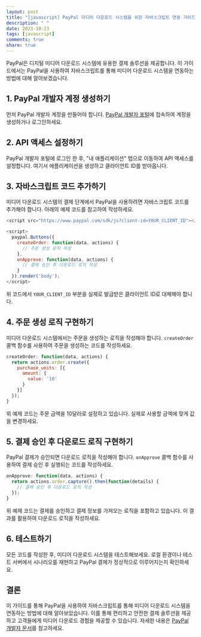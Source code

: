 ```yaml
---
layout: post
title: "[javascript] PayPal 미디어 다운로드 시스템을 위한 자바스크립트 연동 가이드"
description: " "
date: 2023-10-23
tags: [javascript]
comments: true
share: true
---
```


PayPal은 디지털 미디어 다운로드 시스템에 유용한 결제 솔루션을 제공합니다. 이 가이드에서는 PayPal을 사용하여 자바스크립트를 통해 미디어 다운로드 시스템을 연동하는 방법에 대해 알아보겠습니다.

## 1. PayPal 개발자 계정 생성하기

먼저 PayPal 개발자 계정을 만들어야 합니다. [PayPal 개발자 포털](https://developer.paypal.com/home)에 접속하여 계정을 생성하거나 로그인하세요.

## 2. API 액세스 설정하기

PayPal 개발자 포털에 로그인 한 후, "내 애플리케이션" 탭으로 이동하여 API 액세스를 설정합니다. 여기서 애플리케이션을 생성하고 클라이언트 ID를 받아옵니다.

## 3. 자바스크립트 코드 추가하기

미디어 다운로드 시스템의 결제 단계에서 PayPal을 사용하려면 자바스크립트 코드를 추가해야 합니다. 아래의 예제 코드를 참고하여 작성하세요.

```javascript
<script src="https://www.paypal.com/sdk/js?client-id=YOUR_CLIENT_ID"></script>

<script>
  paypal.Buttons({
    createOrder: function(data, actions) {
      // 주문 생성 로직 작성
    },
    onApprove: function(data, actions) {
      // 결제 승인 후 다운로드 로직 작성
    }
  }).render('body');
</script>
```

위 코드에서 `YOUR_CLIENT_ID` 부분을 실제로 발급받은 클라이언트 ID로 대체해야 합니다.

## 4. 주문 생성 로직 구현하기

미디어 다운로드 시스템에서는 주문을 생성하는 로직을 작성해야 합니다. `createOrder` 콜백 함수를 사용하여 주문을 생성하는 코드를 작성하세요.

```javascript
createOrder: function(data, actions) {
  return actions.order.create({
    purchase_units: [{
      amount: {
        value: '10'
      }
    }]
  });
}
```

위 예제 코드는 주문 금액을 10달러로 설정하고 있습니다. 실제로 사용할 금액에 맞게 값을 변경하세요.

## 5. 결제 승인 후 다운로드 로직 구현하기

PayPal 결제가 승인되면 다운로드 로직을 작성해야 합니다. `onApprove` 콜백 함수를 사용하여 결제 승인 후 실행되는 코드를 작성하세요.

```javascript
onApprove: function(data, actions) {
  return actions.order.capture().then(function(details) {
    // 결제 승인 후 다운로드 로직 작성
  });
}
```

위 예제 코드는 결제를 승인하고 결제 정보를 가져오는 로직을 포함하고 있습니다. 이 결과를 활용하여 다운로드 로직을 작성하세요.

## 6. 테스트하기

모든 코드를 작성한 후, 미디어 다운로드 시스템을 테스트해보세요. 로컬 환경이나 테스트 서버에서 시나리오를 재현하고 PayPal 결제가 정상적으로 이루어지는지 확인하세요.

## 결론

이 가이드를 통해 PayPal을 사용하여 자바스크립트를 통해 미디어 다운로드 시스템을 연동하는 방법에 대해 알아보았습니다. 이를 통해 편리하고 안전한 결제 솔루션을 제공하고 고객들에게 미디어 다운로드 경험을 제공할 수 있습니다. 자세한 내용은 [PayPal 개발자 문서](https://developer.paypal.com/docs/)를 참고하세요.